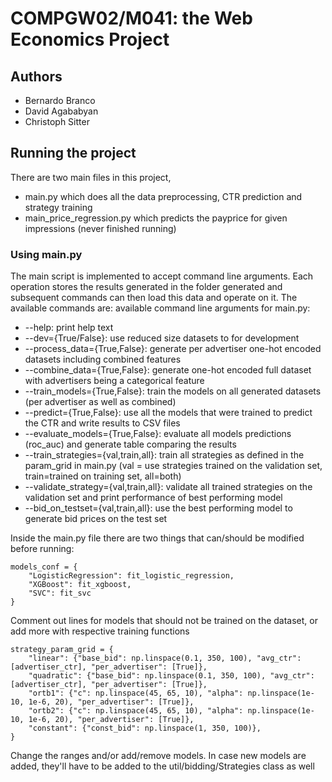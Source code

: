 # COMPGW02/M041: the Web Economics Project

## Authors ##
- Bernardo Branco
- David Agababyan
- Christoph Sitter

## Running the project ##
There are two main files in this project, 
 - main.py which does all the data preprocessing, CTR prediction and strategy training
 - main_price_regression.py which predicts the payprice for given impressions (never finished running)

### Using main.py
The main script is implemented to accept command line arguments. Each operation stores the results generated in the folder generated and subsequent commands can then load this data and operate on it. The available commands are:
available command line arguments for main.py:
- --help: print help text
- --dev={True/False}: use reduced size datasets to for development
- --process_data={True,False}: generate per advertiser one-hot encoded datasets including combined features
- --combine_data={True,False}: generate one-hot encoded full dataset with advertisers being a categorical feature
- --train_models={True,False}: train the models on all generated datasets (per advertiser as well as combined)
- --predict={True,False}: use all the models that were trained to predict the CTR and write results to CSV files
- --evaluate_models={True,False}: evaluate all models predictions (roc_auc) and generate table comparing the results
- --train_strategies={val,train,all}: train all strategies as defined in the param_grid in main.py (val = use strategies trained on the validation set, train=trained on training set, all=both)
- --validate_strategy={val,train,all}: validate all trained strategies on the validation set and print performance of best performing model
- --bid_on_testset={val,train,all}: use the best performing model to generate bid prices on the test set

Inside the main.py file there are two things that can/should be modified before running:
```
models_conf = {
    "LogisticRegression": fit_logistic_regression,
    "XGBoost": fit_xgboost,
    "SVC": fit_svc
}
```
Comment out lines for models that should not be trained on the dataset, or add more with respective training functions 

```
strategy_param_grid = {
    "linear": {"base_bid": np.linspace(0.1, 350, 100), "avg_ctr": [advertiser_ctr], "per_advertiser": [True]},
    "quadratic": {"base_bid": np.linspace(0.1, 350, 100), "avg_ctr": [advertiser_ctr], "per_advertiser": [True]},
    "ortb1": {"c": np.linspace(45, 65, 10), "alpha": np.linspace(1e-10, 1e-6, 20), "per_advertiser": [True]},
    "ortb2": {"c": np.linspace(45, 65, 10), "alpha": np.linspace(1e-10, 1e-6, 20), "per_advertiser": [True]},
    "constant": {"const_bid": np.linspace(1, 350, 100)},
}
```
Change the ranges and/or add/remove models. In case new models are added, they'll have to be added to the util/bidding/Strategies class as well
